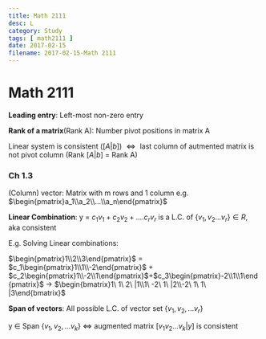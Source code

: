 ```yaml
---
title: Math 2111
desc: L
category: Study
tags: [ math2111 ]
date: 2017-02-15
filename: 2017-02-15-Math 2111
---
```


# Math 2111

**Leading entry**: Left-most non-zero entry

**Rank of a matrix**(Rank A): Number pivot positions in matrix A

Linear system is consistent ($[A | b]​$) $\Leftrightarrow​$ last column of autmented matrix is not pivot column (Rank $[A|b]​$ = Rank A)

### Ch 1.3

(Column) vector: Matrix with m rows and 1 column e.g. $\begin{pmatrix}a_1\\a_2\\...\\a_n\end{pmatrix}$

**Linear Combination**: y = $c_1v_1+c_2v_2+....c_rv_r$ is a L.C. of $\{v_1,v_2...v_r\} \in R$, aka consistent

E.g. Solving Linear combinations: 

$\begin{pmatrix}1\\2\\3\end{pmatrix}$ = $c_1\begin{pmatrix}1\\1\\-2\end{pmatrix}$ + $c_2\begin{pmatrix}1\\-2\\1\end{pmatrix}$+$c_3\begin{pmatrix}-2\\1\\1\end{pmatrix}$ $\to$ $\begin{bmatrix}1\ 1\ 2\ |1\\1\ -2\ 1\ |2\\-2\ 1\ 1\ |3\end{bmatrix}$

**Span of vectors**: All possible L.C. of vector set $\{v_1, v_2,...v_r\}$

y $\in$ Span {$v_1,v_2,...v_k$} $\Leftrightarrow$ augmented matrix [$v_1 v_2 ... v_k | y$]  is consistent

